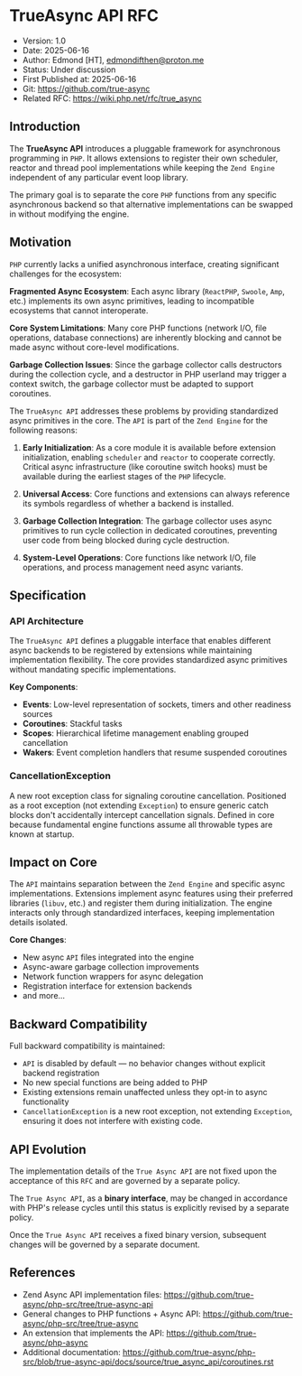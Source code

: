 # TrueAsync API RFC

* Version: 1.0
* Date: 2025-06-16
* Author: Edmond [HT], edmondifthen@proton.me
* Status: Under discussion
* First Published at: 2025-06-16 
* Git: https://github.com/true-async
* Related RFC: https://wiki.php.net/rfc/true_async

## Introduction
The **TrueAsync API** introduces a pluggable framework for asynchronous programming in `PHP`. 
It allows extensions to register their own scheduler, reactor and thread pool implementations while keeping 
the `Zend Engine` independent of any particular event loop library. 

The primary goal is to separate the core `PHP` functions from any specific asynchronous backend 
so that alternative implementations can be swapped in without modifying the engine.

## Motivation
`PHP` currently lacks a unified asynchronous interface, creating significant challenges for the ecosystem:

**Fragmented Async Ecosystem**: Each async library (`ReactPHP`, `Swoole`, `Amp`, etc.) implements its own async primitives, 
leading to incompatible ecosystems that cannot interoperate.

**Core System Limitations**: Many core PHP functions (network I/O, file operations, database connections) 
are inherently blocking and cannot be made async without core-level modifications.

**Garbage Collection Issues**: Since the garbage collector calls destructors during the collection cycle, 
and a destructor in PHP userland may trigger a context switch, the garbage collector must be adapted to support coroutines.

The `TrueAsync API` addresses these problems by providing standardized async primitives in the core. 
The `API` is part of the `Zend Engine` for the following reasons:

1. **Early Initialization**: As a core module it is available before extension initialization, 
enabling `scheduler` and `reactor` to cooperate correctly. 
Critical async infrastructure (like coroutine switch hooks) must be available during 
the earliest stages of the `PHP` lifecycle.

2. **Universal Access**: Core functions and extensions can always reference its symbols regardless of whether a backend is installed.

3. **Garbage Collection Integration**: The garbage collector uses async primitives 
to run cycle collection in dedicated coroutines, preventing user code from being blocked during cycle destruction. 

4. **System-Level Operations**: Core functions like network I/O, 
file operations, and process management need async variants.

## Specification

### API Architecture
The `TrueAsync API` defines a pluggable interface that enables different async backends to be registered by extensions while maintaining implementation flexibility. The core provides standardized async primitives without mandating specific implementations.

**Key Components**:
- **Events**: Low-level representation of sockets, timers and other readiness sources
- **Coroutines**: Stackful tasks
- **Scopes**: Hierarchical lifetime management enabling grouped cancellation
- **Wakers**: Event completion handlers that resume suspended coroutines

### CancellationException
A new root exception class for signaling coroutine cancellation. 
Positioned as a root exception (not extending `Exception`) to ensure generic 
catch blocks don't accidentally intercept cancellation signals. 
Defined in core because fundamental engine functions assume all throwable types are known at startup.

## Impact on Core
The `API` maintains separation between the `Zend Engine` and specific async implementations. Extensions implement async features using their preferred libraries (`libuv`, etc.) and register them during initialization. The engine interacts only through standardized interfaces, keeping implementation details isolated.

**Core Changes**:
- New async `API` files integrated into the engine
- Async-aware garbage collection improvements
- Network function wrappers for async delegation
- Registration interface for extension backends
- and more...

## Backward Compatibility
Full backward compatibility is maintained:
- `API` is disabled by default — no behavior changes without explicit backend registration
- No new special functions are being added to PHP 
- Existing extensions remain unaffected unless they opt-in to async functionality
- `CancellationException` is a new root exception, not extending `Exception`, 
ensuring it does not interfere with existing code.

## API Evolution
The implementation details of the `True Async API` are not fixed upon the acceptance of this `RFC` 
and are governed by a separate policy.

The `True Async API`, as a **binary interface**, may be changed in accordance with PHP's release
cycles until this status is explicitly revised by a separate policy.

Once the `True Async API` receives a fixed binary version, 
subsequent changes will be governed by a separate document.

## References
- Zend Async API implementation files: https://github.com/true-async/php-src/tree/true-async-api
- General changes to PHP functions + Async API: https://github.com/true-async/php-src/tree/true-async
- An extension that implements the API: https://github.com/true-async/php-async
- Additional documentation: https://github.com/true-async/php-src/blob/true-async-api/docs/source/true_async_api/coroutines.rst

